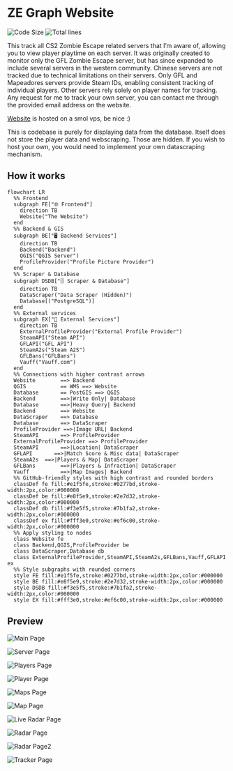 # ZE Graph Website
![Code Size](https://img.shields.io/github/languages/code-size/InterStella0/gfl-ze-watcher?style=flat)
![Total lines](https://tokei.rs/b1/github/InterStella0/gfl-ze-watcher?style=flat)

This track all CS2 Zombie Escape related servers that I’m aware of, allowing you to view player playtime on each server. 
It was originally created to monitor only the GFL Zombie Escape server, but has since expanded to include several 
servers in the western community. Chinese servers are not tracked due to technical limitations on their servers. Only GFL and 
Mapeadores servers provide Steam IDs, enabling consistent tracking of individual players. Other servers rely solely 
on player names for tracking. Any request for me to track your own server, you can contact me through the provided email
address on the website.

[Website](https://gflgraph.prettymella.site/) is hosted on a smol vps, be nice :)

This is codebase is purely for displaying data from the database. Itself does
not store the player data and webscraping. Those are hidden. If you wish to host your own, you would need to implement
your own datascraping mechanism.

## How it works
```mermaid
flowchart LR
  %% Frontend
  subgraph FE["🌐 Frontend"]
    direction TB
    Website("The Website")
  end
  %% Backend & GIS
  subgraph BE["🖥️ Backend Services"]
    direction TB
    Backend("Backend")
    QGIS("QGIS Server")
    ProfileProvider("Profile Picture Provider")
  end
  %% Scraper & Database
  subgraph DSDB["🗄️ Scraper & Database"]
    direction TB
    DataScraper("Data Scraper (Hidden)")
    Database[("PostgreSQL")]
  end
  %% External services
  subgraph EX["🔗 External Services"]
    direction TB
    ExternalProfileProvider("External Profile Provider")
    SteamAPI("Steam API")
    GFLAPI("GFL API")
    SteamA2s("Steam A2S")
    GFLBans("GFLBans")
    Vauff("Vauff.com")
  end
  %% Connections with higher contrast arrows
  Website        ==> Backend
  QGIS           == WMS ==> Website
  Database       == PostGIS ==> QGIS
  Backend        ==>|Write Only| Database
  Database       ==>|Heavy Query| Backend
  Backend        ==> Website
  DataScraper    ==> Database
  Database       ==> DataScraper
  ProfileProvider ==>|Image URL| Backend
  SteamAPI       ==> ProfileProvider
  ExternalProfileProvider ==> ProfileProvider
  SteamAPI       ==>|Location| DataScraper
  GFLAPI       ==>|Match Score & Misc data| DataScraper
  SteamA2s  ==>|Players & Map| DataScraper
  GFLBans        ==>|Players & Infraction| DataScraper
  Vauff          ==>|Map Images| Backend
  %% GitHub-friendly styles with high contrast and rounded borders
  classDef fe fill:#e1f5fe,stroke:#0277bd,stroke-width:2px,color:#000000
  classDef be fill:#e8f5e9,stroke:#2e7d32,stroke-width:2px,color:#000000
  classDef db fill:#f3e5f5,stroke:#7b1fa2,stroke-width:2px,color:#000000
  classDef ex fill:#fff3e0,stroke:#ef6c00,stroke-width:2px,color:#000000
  %% Apply styling to nodes
  class Website fe
  class Backend,QGIS,ProfileProvider be
  class DataScraper,Database db
  class ExternalProfileProvider,SteamAPI,SteamA2s,GFLBans,Vauff,GFLAPI ex
  %% Style subgraphs with rounded corners
  style FE fill:#e1f5fe,stroke:#0277bd,stroke-width:2px,color:#000000
  style BE fill:#e8f5e9,stroke:#2e7d32,stroke-width:2px,color:#000000
  style DSDB fill:#f3e5f5,stroke:#7b1fa2,stroke-width:2px,color:#000000
  style EX fill:#fff3e0,stroke:#ef6c00,stroke-width:2px,color:#000000
```
## Preview
![Main Page](assets/img.png)

![Server Page](assets/server.png)

![Players Page](assets/players.png)

![Player Page](assets/player.png)

![Maps Page](assets/maps.png)

![Map Page](assets/map.png)

![Live Radar Page](assets/live_radar.png)

![Radar Page](assets/radar_overall.png)

![Radar Page2](assets/radar_country.png)

![Tracker Page](assets/tracker.png)